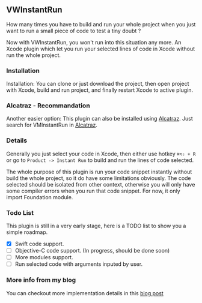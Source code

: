 ## VWInstantRun

How many times you have to build and run your whole project when you just want to run 
a small piece of code to test a tiny doubt ?

Now with VWInstantRun, you won't run into this situation any more. An Xcode plugin which 
let you run your selected lines of code in Xcode without run the whole project.

<!--![](run_swift_code_1.gif)
![](run_swift_code_2.gif)
![](run_swift_code_3.gif)-->

### Installation

Installation: You can clone or just download the project, then open project with Xcode, 
build and run project, and finally restart Xcode to active plugin.

### Alcatraz - Recommandation

Another easier option: This plugin can also be installed using [Alcatraz](https://github.com/alcatraz/alcatraz-packages). 
Just search for VMInstantRun in [Alcatraz](https://github.com/alcatraz/alcatraz-packages).

### Details

Generally you just select your code in Xcode, then either use hotkey `⌘⌥⇧ + R` or go to `Product -> Instant Run` to 
build and run the lines of code selected. 

The whole purpose of this plugin is run your code snippet instantly without build the whole project, so it do have some limitations 
obviously. The code selected should be isolated from other context, otherwise you will only have some compiler errors when you run that code snippet. For now, it only import Foundation module.

### Todo List
This plugin is still in a very early stage, here is a TODO list to show you a simple roadmap.
- [x] Swift code support.
- [ ] Objective-C code support. (In progress, should be done soon)
- [ ] More modules support.
- [ ] Run selected code with arguments inputed by user.

### More info from my blog
You can checkout more implementation details in this [blog post](..)
